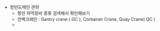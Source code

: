 - 항만도메인 관련
	- 항만 하역장비 종류 검색해서 확인해보기
	- 안벽크레인 :  Gantry crane ( GC ), Container Crane, Quay Crane( QC )
	- 
